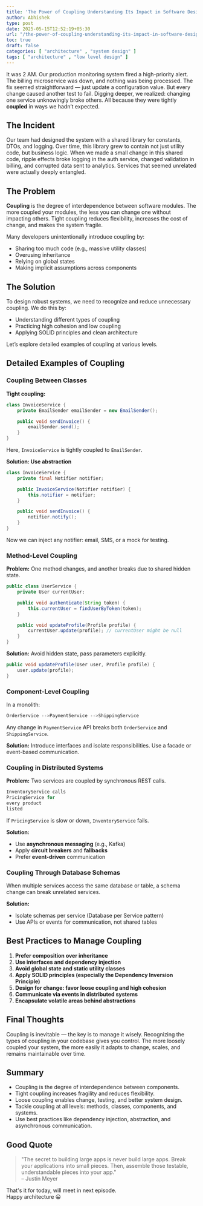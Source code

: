 ```yaml
---
title: 'The Power of Coupling Understanding Its Impact in Software Design'
author: Abhishek
type: post
date: 2025-05-15T12:52:19+05:30
url: "/the-power-of-coupling-understanding-its-impact-in-software-design/"
toc: true
draft: false
categories: [ "architecture" , "system design" ]
tags: [ "architecture" , "low level design" ]
---
```


It was 2 AM. Our production monitoring system fired a high-priority alert. The billing microservice was down, and
nothing was being processed. The fix seemed straightforward — just update a configuration value. But every change caused
another test to fail. Digging deeper, we realized: changing one service unknowingly broke others. All because they were
tightly **coupled** in ways we hadn’t expected.

## The Incident

Our team had designed the system with a shared library for constants, DTOs, and logging. Over time, this library grew to
contain not just utility code, but business logic. When we made a small change in this shared code, ripple effects broke
logging in the auth service, changed validation in billing, and corrupted data sent to analytics. Services that seemed
unrelated were actually deeply entangled.

## The Problem

**Coupling** is the degree of interdependence between software modules. The more coupled your modules, the less you can
change one without impacting others. Tight coupling reduces flexibility, increases the cost of change, and makes the
system fragile.

Many developers unintentionally introduce coupling by:

* Sharing too much code (e.g., massive utility classes)
* Overusing inheritance
* Relying on global states
* Making implicit assumptions across components

## The Solution

To design robust systems, we need to recognize and reduce unnecessary coupling. We do this by:

* Understanding different types of coupling
* Practicing high cohesion and low coupling
* Applying SOLID principles and clean architecture

Let’s explore detailed examples of coupling at various levels.

## Detailed Examples of Coupling

### Coupling Between Classes

**Tight coupling:**

```java
class InvoiceService {
    private EmailSender emailSender = new EmailSender();

    public void sendInvoice() {
        emailSender.send();
    }
}
```

Here, `InvoiceService` is tightly coupled to `EmailSender`.

**Solution: Use abstraction**

```java
class InvoiceService {
    private final Notifier notifier;

    public InvoiceService(Notifier notifier) {
        this.notifier = notifier;
    }

    public void sendInvoice() {
        notifier.notify();
    }
}
```

Now we can inject any notifier: email, SMS, or a mock for testing.

### Method-Level Coupling

**Problem:** One method changes, and another breaks due to shared hidden state.

```java
public class UserService {
    private User currentUser;

    public void authenticate(String token) {
        this.currentUser = findUserByToken(token);
    }

    public void updateProfile(Profile profile) {
        currentUser.update(profile); // currentUser might be null
    }
}
```

**Solution:** Avoid hidden state, pass parameters explicitly.

```java
public void updateProfile(User user, Profile profile) {
    user.update(profile);
}
```

### Component-Level Coupling

In a monolith:

```java
OrderService -->PaymentService -->ShippingService
```

Any change in `PaymentService` API breaks both `OrderService` and `ShippingService`.

**Solution:** Introduce interfaces and isolate responsibilities.
Use a facade or event-based communication.

### Coupling in Distributed Systems

**Problem:** Two services are coupled by synchronous REST calls.

```java
InventoryService calls
PricingService for
every product
listed
```

If `PricingService` is slow or down, `InventoryService` fails.

**Solution:**

* Use **asynchronous messaging** (e.g., Kafka)
* Apply **circuit breakers** and **fallbacks**
* Prefer **event-driven** communication

### Coupling Through Database Schemas

When multiple services access the same database or table, a schema change can break unrelated services.

**Solution:**

* Isolate schemas per service (Database per Service pattern)
* Use APIs or events for communication, not shared tables

## Best Practices to Manage Coupling

1. **Prefer composition over inheritance**
2. **Use interfaces and dependency injection**
3. **Avoid global state and static utility classes**
4. **Apply SOLID principles (especially the Dependency Inversion Principle)**
5. **Design for change: favor loose coupling and high cohesion**
6. **Communicate via events in distributed systems**
7. **Encapsulate volatile areas behind abstractions**

## Final Thoughts

Coupling is inevitable — the key is to manage it wisely. Recognizing the types of coupling in your codebase gives you
control. The more loosely coupled your system, the more easily it adapts to change, scales, and remains maintainable
over time.

## Summary

* Coupling is the degree of interdependence between components.
* Tight coupling increases fragility and reduces flexibility.
* Loose coupling enables change, testing, and better system design.
* Tackle coupling at all levels: methods, classes, components, and systems.
* Use best practices like dependency injection, abstraction, and asynchronous communication.

## Good Quote

> "The secret to building large apps is never build large apps. Break your applications into small pieces. Then,
> assemble those testable, understandable pieces into your app."   
> – Justin Meyer

That's it for today, will meet in next episode.  
Happy architecture :grinning: